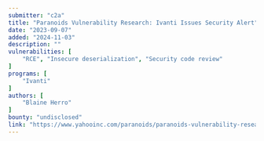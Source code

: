 ```yaml
---
submitter: "c2a"
title: "Paranoids Vulnerability Research: Ivanti Issues Security Alert"
date: "2023-09-07"
added: "2024-11-03"
description: ""
vulnerabilities: [
    "RCE", "Insecure deserialization", "Security code review"
]
programs: [
    "Ivanti"
]
authors: [
    "Blaine Herro"
]
bounty: "undisclosed"
link: "https://www.yahooinc.com/paranoids/paranoids-vulnerability-research-ivanti-issues-security-alert"
---
```




